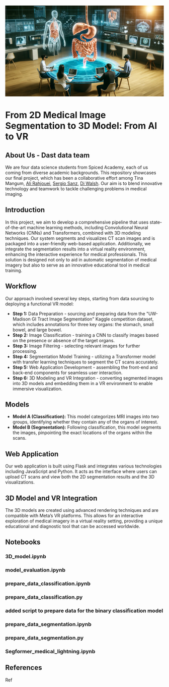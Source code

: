 ![Project Image](images/README.webp)
# From 2D Medical Image Segmentation to 3D Model: From AI to VR

## About Us - Dast data team
We are four data science students from Spiced Academy, each of us coming from diverse academic backgrounds. This repository showcases our final project, which has been a collaborative effort among Tina Mangum, [Ali Rahjouei](https://github.com/arahjou), [Sergio Sanz](https://github.com/sergio-sanz-rodriguez), [Di Walsh](https://github.com/diwalsh). Our aim is to blend innovative technology and teamwork to tackle challenging problems in medical imaging.

## Introduction
In this project, we aim to develop a comprehensive pipeline that uses state-of-the-art machine learning methods, including Convolutional Neural Networks (CNNs) and Transformers, combined with 3D modeling techniques. Our system segments and visualizes CT scan images and is packaged into a user-friendly web-based application. Additionally, we integrate the segmentation results into a virtual reality environment, enhancing the interactive experience for medical professionals. This solution is designed not only to aid in automatic segmentation of medical imagery but also to serve as an innovative educational tool in medical training.

## Workflow
Our approach involved several key steps, starting from data sourcing to deploying a functional VR model:

- **Step 1:** Data Preparation - sourcing and preparing data from the "UW-Madison GI Tract Image Segmentation" Kaggle competition dataset, which includes annotations for three key organs: the stomach, small bowel, and large bowel.
- **Step 2:** Image Classification - training a CNN to classify images based on the presence or absence of the target organs.
- **Step 3:** Image Filtering - selecting relevant images for further processing.
- **Step 4:** Segmentation Model Training - utilizing a Transformer model with transfer learning techniques to segment the CT scans accurately.
- **Step 5:** Web Application Development - assembling the front-end and back-end components for seamless user interaction.
- **Step 6:** 3D Modeling and VR Integration - converting segmented images into 3D models and embedding them in a VR environment to enable immersive visualization.

## Models
- **Model A (Classification):** This model categorizes MRI images into two groups, identifying whether they contain any of the organs of interest.
- **Model B (Segmentation):** Following classification, this model segments the images, pinpointing the exact locations of the organs within the scans.

## Web Application
Our web application is built using Flask and integrates various technologies including JavaScript and Python. It acts as the interface where users can upload CT scans and view both the 2D segmentation results and the 3D visualizations.

## 3D Model and VR Integration
The 3D models are created using advanced rendering techniques and are compatible with Meta’s VR platforms. This allows for an interactive exploration of medical imagery in a virtual reality setting, providing a unique educational and diagnostic tool that can be accessed worldwide.

## Notebooks

### 3D_model.ipynb
### model_evaluation.ipynb
### prepare_data_classification.ipynb
### prepare_data_classification.py
### added script to prepare data for the binary classification model
### prepare_data_segmentation.ipynb
### prepare_data_segmentation.py
### Segformer_medical_lightning.ipynb

## References
Ref
